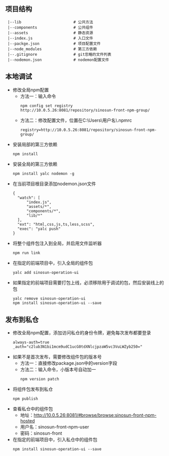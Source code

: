<!--
 * @Author: huxudong
 * @Date: 2020-12-09 18:38:06
 * @LastEditTime: 2021-03-30 10:10:18
 * @Description: 使用说明
-->
## 项目结构
``` 
 |--lib                       # 公共方法
 |--components                # 公共组件
 |--assets                    # 静态资源
 |--index.js                  # 入口文件
 |--packge.json               # 项目配置文件
 |--node_modules              # 第三方依赖
 |--.gitignore                # git忽略的文件列表
 |--nodemon.json              # nodemon配置文件
```

## 本地调试
  + 修改全局npm配置
    - 方法一：输入命令
      ```
      npm config set registry http://10.0.5.26:8081/repository/sinosun-front-npm-group/
      ```
    - 方法二：修改配置文件，位置在C:\Users\用户名\\.npmrc
      ```
      registry=http://10.0.5.26:8081/repository/sinosun-front-npm-group/
      ```
  + 安装局部的第三方依赖
    ```
    npm install
    ```
  + 安装全局的第三方依赖
    ```
    npm install yalc nodemon -g
    ```
  + 在当前项目根目录添加nodemon.json文件
    ```
    {
      "watch": [
          "index.js",
          "assets/*",
          "components/*",
          "lib/*"
      ],
      "ext": "html,css,js,ts,less,scss",
      "exec": "yalc push"
    }
    ```    
  + 将整个组件包注入到全局，并启用文件监听器
    ```
    npm run link
    ```
  + 在指定的前端项目中，引入全局的组件包
    ```
    yalc add sinosun-operation-ui
    ```
  + 如果指定的前端项目需要打包上线，必须移除用于调试的包，然后安装线上的包
    ```
    yalc remove sinosun-operation-ui
    npm install sinosun-operation-ui --save
    ```  

## 发布到私仓
  + 修改全局npm配置，添加访问私仓的身份令牌，避免每次发布都要登录
    ```
    always-auth=true
    _auth="c2lub3N1bi1mcm9udC1ucG0tdXNlcjpzaW5vc3VuLWZyb250="
    ```
  + 如果不是首次发布，需要修改组件包的版本号
    - 方法一：直接修改package.json中的version字段
    - 方法二：输入命令，小版本号自动加一
      ```
      npm version patch
      ```
  + 将组件包发布到私仓
    ```
    npm publish
    ```
  + 查看私仓中的组件包
    - 地址：http://10.0.5.26:8081/#browse/browse:sinosun-front-npm-hosted
    - 用户名：sinosun-front-npm-user
    - 密码：sinosun-front
  + 在指定的前端项目中，引入私仓中的组件包
    ```
    npm install sinosun-operation-ui --save
    ```

